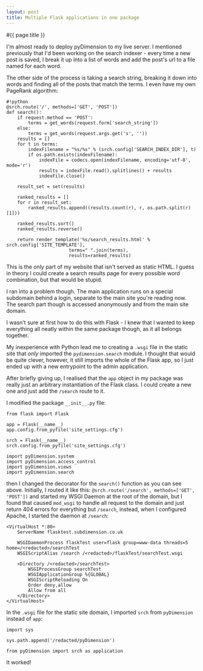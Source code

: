 ```yaml
---
layout: post
title: Multiple Flask applications in one package
---
```


#{{ page.title }}

I'm almost ready to deploy pyDimension to my live server. I mentioned previously that I'd been working on the search indexer - every time a new post is saved, I break it up into a list of words and add the post's url to a file named for each word.

The other side of the process is taking a search string, breaking it down into words and finding all of the posts that match the terms. I even have my own PageRank algorithm:

    #!python
    @srch.route('/', methods=['GET', 'POST'])
    def search():
        if request.method == 'POST':
            terms = get_words(request.form['search_string'])
        else:
            terms = get_words(request.args.get('s', ''))
        results = []
        for t in terms:
            indexFilename = "%s/%s" % (srch.config['SEARCH_INDEX_DIR'], t)
            if os.path.exists(indexFilename):
                indexFile = codecs.open(indexFilename, encoding='utf-8', mode='r')
                results = indexFile.read().splitlines() + results
                indexFile.close()
    
        result_set = set(results)
    
        ranked_results = []
        for r in result_set:
            ranked_results.append((results.count(r), r, os.path.split(r)[1]))
    
        ranked_results.sort()
        ranked_results.reverse()
    
        return render_template('%s/search_results.html' % srch.config['SITE_TEMPLATE'],
                           terms=" ".join(terms),
                           results=ranked_results)
                           
This is the only part of my website that isn't served as static HTML. I guess in theory I could create a search results page for every possible word combination, but that would be stupid.

I ran into a problem though. The main application runs on a special subdomain behind a login, separate to the main site you're reading now. The search part though is accessed anonymously and from the main site domain.

I wasn't sure at first how to do this with Flask - I knew that I wanted to keep everything all neatly within the same package though, as it all belongs together.

My inexperience with Python lead me to creating a `.wsgi` file in the static site that *only* imported the `pydimension.search` module. I thought that would be quite clever, however, it still imports the whole of the Flask app, so I just ended up with a new entrypoint to the admin application.

After briefly giving up, I realised that the `app` object in my package was really just an arbitrary instantiation of the Flask class. I could create a new one and just add the `/search` route to it.

I modified the package `__init__.py` file:

    from flask import Flask
    
    app = Flask(__name__)
    app.config.from_pyfile('site_settings.cfg')
    
    srch = Flask(__name__)
    srch.config.from_pyfile('site_settings.cfg')
    
    import pyDimension.system
    import pyDimension.access_control
    import pyDimension.views
    import pyDimension.search

then I changed the decorator for the `search()` function as you can see above. Initially, I routed it like this: `@srch.route('/search', methods=['GET', 'POST'])` and started my WSGI Daemon at the root of the domain, but I found that caused `mod_wsgi` to handle all request to the domain and just return 404 errors for everything but `/search`, instead, when I configured Apache, I started the daemon at `/search`:

    <VirtualHost *:80>
        ServerName flasktest.subdimension.co.uk
    
        WSGIDaemonProcess flaskTest user=flask group=www-data threads=5 home=/<redacted>/searchTest
        WSGIScriptAlias /search /<redacted>/flaskTest/searchTest.wsgi
    
        <Directory /<redacted>/searchTest>
            WSGIProcessGroup searchTest
            WSGIApplicationGroup %{GLOBAL}
            WSGIScriptReloading On
            Order deny,allow
            Allow from all
        </Directory>
    </VirtualHost>
    
In the `.wsgi` file for the static site domain, I imported `srch` from `pyDimension` instead of `app`:

    import sys
    
    sys.path.append('/redacted/pyDimension')
    
    from pyDimension import srch as application

It worked!